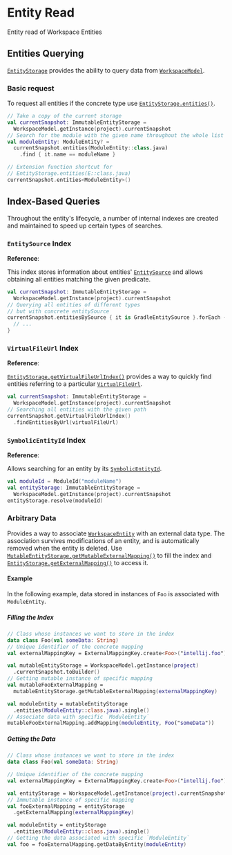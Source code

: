 <!-- Copyright 2000-2024 JetBrains s.r.o. and contributors. Use of this source code is governed by the Apache 2.0 license. -->

# Entity Read

<primary-label ref="2024.2"/>

<link-summary>Entity read of Workspace Entities</link-summary>

## Entities Querying

[`EntityStorage`](%gh-ic%/platform/workspace/storage/src/com/intellij/platform/workspace/storage/EntityStorage.kt)
provides the ability to query data from
[`WorkspaceModel`](%gh-ic%/platform/backend/workspace/src/WorkspaceModel.kt).

### Basic request

To request all entities if the concrete type use
[`EntityStorage.entities()`](%gh-ic%/platform/workspace/storage/src/com/intellij/platform/workspace/storage/EntityStorage.kt).

```kotlin
// Take a copy of the current storage
val currentSnapshot: ImmutableEntityStorage =
  WorkspaceModel.getInstance(project).currentSnapshot
// Search for the module with the given name throughout the whole list
val moduleEntity: ModuleEntity? =
  currentSnapshot.entities(ModuleEntity::class.java)
    .find { it.name == moduleName }

// Extension function shortcut for
// EntityStorage.entities(E::class.java)
currentSnapshot.entities<ModuleEntity>()
```

## Index-Based Queries

Throughout the entity's lifecycle, a number of internal indexes are created and maintained to speed up certain types of searches.

### `EntitySource` Index

<tldr>

**Reference**: [](workspace_model_entity_properties.md#entitysource)

</tldr>

This index stores information about entities'
[`EntitySource`](%gh-ic%/platform/workspace/storage/src/com/intellij/platform/workspace/storage/EntitySource.kt)
and allows obtaining all entities matching the given predicate.

```kotlin
val currentSnapshot: ImmutableEntityStorage =
  WorkspaceModel.getInstance(project).currentSnapshot
// Querying all entities of different types
// but with concrete entitySource
currentSnapshot.entitiesBySource { it is GradleEntitySource }.forEach {
  // ...
}
```

### `VirtualFileUrl` Index

<tldr>

**Reference**: [](workspace_model_entity_properties.md#virtualfileurl)

</tldr>

[`EntityStorage.getVirtualFileUrlIndex()`](%gh-ic%/platform/workspace/storage/src/com/intellij/platform/workspace/storage/EntityStorage.kt)
provides a way to quickly find entities referring to a particular
[`VirtualFileUrl`](%gh-ic%/platform/workspace/storage/src/com/intellij/platform/workspace/storage/url/VirtualFileUrl.java).

```kotlin
val currentSnapshot: ImmutableEntityStorage =
  WorkspaceModel.getInstance(project).currentSnapshot
// Searching all entities with the given path
currentSnapshot.getVirtualFileUrlIndex()
  .findEntitiesByUrl(virtualFileUrl)
```

### `SymbolicEntityId` Index

<tldr>

**Reference**: [](workspace_model_entity_properties.md#symbolicentityid)

</tldr>

Allows searching for an entity by its
[`SymbolicEntityId`](%gh-ic%/platform/workspace/storage/src/com/intellij/platform/workspace/storage/SymbolicEntityId.kt).

```kotlin
val moduleId = ModuleId("moduleName")
val entityStorage: ImmutableEntityStorage =
  WorkspaceModel.getInstance(project).currentSnapshot
entityStorage.resolve(moduleId)
```

### Arbitrary Data

Provides a way to associate
[`WorkspaceEntity`](%gh-ic%/platform/workspace/storage/src/com/intellij/platform/workspace/storage/WorkspaceEntity.kt)
with an external data type.
The association survives modifications of an entity, and is automatically removed when the entity is deleted.
Use
[`MutableEntityStorage.getMutableExternalMapping()`](%gh-ic%/platform/workspace/storage/src/com/intellij/platform/workspace/storage/MutableEntityStorage.kt)
to fill the index and
[`EntityStorage.getExternalMapping()`](%gh-ic%/platform/workspace/storage/src/com/intellij/platform/workspace/storage/EntityStorage.kt)
to access it.

#### Example

In the following example, data stored in instances of `Foo` is associated with `ModuleEntity`.

##### Filling the Index

```kotlin
// Сlass whose instances we want to store in the index
data class Foo(val someData: String)
// Unique identifier of the concrete mapping
val externalMappingKey = ExternalMappingKey.create<Foo>("intellij.foo")

val mutableEntityStorage = WorkspaceModel.getInstance(project)
  .currentSnapshot.toBuilder()
// Getting mutable instance of specific mapping
val mutableFooExternalMapping =
  mutableEntityStorage.getMutableExternalMapping(externalMappingKey)

val moduleEntity = mutableEntityStorage
  .entities(ModuleEntity::class.java).single()
// Associate data with specific `ModuleEntity`
mutableFooExternalMapping.addMapping(moduleEntity, Foo("someData"))
```

##### Getting the Data

```kotlin
// Сlass whose instances we want to store in the index
data class Foo(val someData: String)

// Unique identifier of the concrete mapping
val externalMappingKey = ExternalMappingKey.create<Foo>("intellij.foo")

val entityStorage = WorkspaceModel.getInstance(project).currentSnapshot
// Immutable instance of specific mapping
val fooExternalMapping = entityStorage
  .getExternalMapping(externalMappingKey)

val moduleEntity = entityStorage
  .entities(ModuleEntity::class.java).single()
// Getting the data associated with specific `ModuleEntity`
val foo = fooExternalMapping.getDataByEntity(moduleEntity)
```
